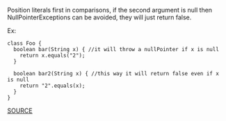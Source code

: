 Position literals first in comparisons, if the second argument is null then NullPointerExceptions can be avoided, they will just return false.

Ex:

    class Foo {
      boolean bar(String x) { //it will throw a nullPointer if x is null
        return x.equals("2");
      }

      boolean bar2(String x) { //this way it will return false even if x is null
        return "2".equals(x);
      }
    }

[SOURCE](http://pmd.sourceforge.net/pmd-5.3.2/pmd-java/rules/java/design.html#PositionLiteralsFirstInCaseInsensitiveComparisons)

